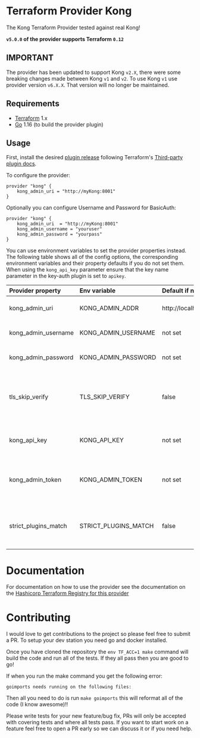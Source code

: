 
Terraform Provider Kong
=======================
The Kong Terraform Provider tested against real Kong!

**`v5.0.0` of the provider supports Terraform `0.12`**

IMPORTANT
------
The provider has been updated to support Kong `v2.X`, there were some breaking changes made between Kong `v1` and `v2`.  To use Kong `v1` use provider version `v6.X.X`.  That version will no longer be maintained.

Requirements
------------

-	[Terraform](https://www.terraform.io/downloads.html) 1.x
-	[Go](https://golang.org/doc/install) 1.16 (to build the provider plugin)

Usage
-----

First, install the desired [plugin release](https://github.com/kevholditch/terraform-provider-kong/releases) following Terraform's [Third-party plugin docs](https://www.terraform.io/docs/configuration/providers.html#third-party-plugins).

To configure the provider:
```hcl
provider "kong" {
    kong_admin_uri = "http://myKong:8001"
}
```

Optionally you can configure Username and Password for BasicAuth:
```hcl
provider "kong" {
    kong_admin_uri  = "http://myKong:8001"
    kong_admin_username = "youruser"
    kong_admin_password = "yourpass"
}
```


You can use environment variables to set the provider properties instead.  The following table shows all of the config options, the corresponding environment variables and their property defaults if you do not set them.  When using the `kong_api_key` parameter ensure that the key name parameter in the key-auth plugin is set to `apikey`.

| Provider property              | Env variable                  | Default if not set    | Use                                                                             |
|:-------------------------------|:------------------------------|:----------------------|:--------------------------------------------------------------------------------|
| kong_admin_uri                 | KONG_ADMIN_ADDR               | http://localhost:8001 | The url of the kong admin api                                                   |
| kong_admin_username            | KONG_ADMIN_USERNAME           | not set               | Username for the kong admin api                                                 |
| kong_admin_password            | KONG_ADMIN_PASSWORD           | not set               | Password for the kong admin api                                                 |
| tls_skip_verify                | TLS_SKIP_VERIFY               | false                 | Whether to skip tls certificate verification for the kong api when using https  |
| kong_api_key                   | KONG_API_KEY                  | not set               | API key used to secure the kong admin API                                       |
| kong_admin_token               | KONG_ADMIN_TOKEN              | not set               | API key used to secure the kong admin API in the Enterprise Edition             |
| strict_plugins_match           | STRICT_PLUGINS_MATCH          | false                 | Should plugins `config_json` field strictly match plugin configuration          |

# Documentation
For documentation on how to use the provider see the documentation on the [Hashicorp Terraform Registry for this provider](https://registry.terraform.io/providers/kevholditch/kong/latest/docs)

# Contributing
I would love to get contributions to the project so please feel free to submit a PR.  To setup your dev station you need go and docker installed.

Once you have cloned the repository the `env TF_ACC=1 make` command will build the code and run all of the tests.  If they all pass then you are good to go!

If when you run the make command you get the following error:
```
goimports needs running on the following files:
```
Then all you need to do is run `make goimports` this will reformat all of the code (I know awesome)!!

Please write tests for your new feature/bug fix, PRs will only be accepted with covering tests and where all tests pass.  If you want to start work on a feature feel free to open a PR early so we can discuss it or if you need help.
